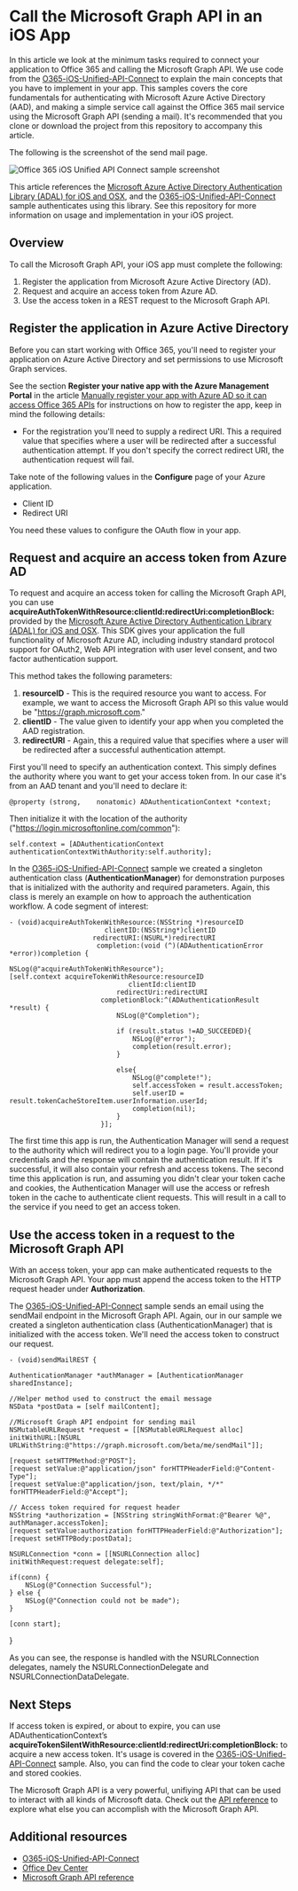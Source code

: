 # Call the Microsoft Graph API in an iOS App

In this article we look at the minimum tasks required to connect your application to Office 365 and calling the Microsoft Graph API. We use code from the [O365-iOS-Unified-API-Connect](https://github.com/OfficeDev/O365-iOS-Unified-API-Connect) to explain the main concepts that you have to implement in your app. This samples covers the core fundamentals for authenticating with Microsoft Azure Active Directory (AAD), and making a simple service call against the Office 365 mail service using the Microsoft Graph API (sending a mail). It's recommended that you clone or download the project from this repository to accompany this article. 

The following is the screenshot of the send mail page.

![Office 365 iOS Unified API Connect sample screenshot](./images/iOSConnect.png)

This article references the [Microsoft Azure Active Directory Authentication Library (ADAL) for iOS and OSX](https://github.com/AzureAD/azure-activedirectory-library-for-objc), and the [O365-iOS-Unified-API-Connect](https://github.com/OfficeDev/O365-iOS-Unified-API-Connect) sample authenticates using this library. See this repository for more information on usage and implementation in your iOS project.


## Overview

To call the Microsoft Graph API, your iOS app must complete the following:

1. Register the application from Microsoft Azure Active Directory (AD).
2. Request and acquire an access token from Azure AD.
3. Use the access token in a REST request to the Microsoft Graph API. 



## Register the application in Azure Active Directory

Before you can start working with Office 365, you'll need to register your application on Azure Active Directory and set permissions to use Microsoft Graph services.

See the section **Register your native app with the Azure Management Portal** in the article [Manually register your app with Azure AD so it can access Office 365 APIs](https://msdn.microsoft.com/en-us/office/office365/howto/add-common-consent-manually) for instructions on how to register the app, keep in mind the following details:

* For the registration you'll need to supply a redirect URI. This a required value that specifies where a user will be redirected after a successful authentication attempt. If you don't specify the correct redirect URI, the authentication request will fail.

Take note of the following values in the **Configure** page of your Azure application.

* Client ID
* Redirect URI

You need these values to configure the OAuth flow in your app. 

## Request and acquire an access token from Azure AD

To request and acquire an access token for calling the Microsoft Graph API, you can use **acquireAuthTokenWithResource:clientId:redirectUri:completionBlock:**  provided by the [Microsoft Azure Active Directory Authentication Library (ADAL) for iOS and OSX](https://github.com/AzureAD/azure-activedirectory-library-for-objc). This SDK gives your application the full functionality of Microsoft Azure AD, including industry standard protocol support for OAuth2, Web API integration with user level consent, and two factor authentication support.

This method takes the following parameters:

1. **resourceID** - This is the required resource you want to access. For example, we want to access the Microsoft Graph API so this value would be "https://graph.microsoft.com."
2. **clientID** - The value given to identify your app when you completed the AAD registration.
3. **redirectURI** - Again, this a required value that specifies where a user will be redirected after a successful authentication attempt.


First you'll need to specify an authentication context. This simply defines the authority where you want to get your access token from. In our case it's from an AAD tenant and you'll need to declare it:

	@property (strong,    nonatomic) ADAuthenticationContext *context;

Then initialize it with the location of the authority ("https://login.microsoftonline.com/common"):

	self.context = [ADAuthenticationContext authenticationContextWithAuthority:self.authority]; 


In the [O365-iOS-Unified-API-Connect](https://github.com/OfficeDev/O365-iOS-Unified-API-Connect) sample we created a singleton authentication class (**AuthenticationManager**) for demonstration purposes that is initialized with the authority and required parameters. Again, this class is merely an example on how to approach the authentication workflow. A code segment of interest: 



	- (void)acquireAuthTokenWithResource:(NSString *)resourceID
                            clientID:(NSString*)clientID
                         redirectURI:(NSURL*)redirectURI
                          completion:(void (^)(ADAuthenticationError *error))completion {
    
    NSLog(@"acquireAuthTokenWithResource");
    [self.context acquireTokenWithResource:resourceID
                                  clientId:clientID
                               redirectUri:redirectURI
                           completionBlock:^(ADAuthenticationResult *result) {
                               NSLog(@"Completion");
                               
                               if (result.status !=AD_SUCCEEDED){
                                   NSLog(@"error");
                                   completion(result.error);
                               }
                               
                               else{
                                   NSLog(@"complete!");
                                   self.accessToken = result.accessToken;
                                   self.userID = result.tokenCacheStoreItem.userInformation.userId;
                                   completion(nil);
                               }
                           }];






The first time this app is run, the Authentication Manager will send a request to the authority which 
will redirect you to a login page. You'll provide your credentials and the response will 
contain the authentication result. If it's successful, it will also contain your refresh and access tokens. The second time this application is run, and assuming 
you didn't clear your token cache and cookies, the Authentication Manager will use the access or refresh 
token in the cache to authenticate client requests. This will result in a call to the service if you need to get an access token. 


## Use the access token in a request to the Microsoft Graph API

With an access token, your app can make authenticated requests to the Microsoft Graph API. Your app must append the access token to the HTTP request header under **Authorization**.

The [O365-iOS-Unified-API-Connect](https://github.com/OfficeDev/O365-iOS-Unified-API-Connect) sample sends an email using the sendMail endpoint in the Microsoft Graph API. Again, our in our sample we created a singleton authentication class (AuthenticationManager) that is initialized with the access token. We'll need the access token to construct our request.



	- (void)sendMailREST {
    
    AuthenticationManager *authManager = [AuthenticationManager sharedInstance];

	//Helper method used to construct the email message
    NSData *postData = [self mailContent];
    
	//Microsoft Graph API endpoint for sending mail
    NSMutableURLRequest *request = [[NSMutableURLRequest alloc] initWithURL:[NSURL URLWithString:@"https://graph.microsoft.com/beta/me/sendMail"]];

    [request setHTTPMethod:@"POST"];
    [request setValue:@"application/json" forHTTPHeaderField:@"Content-Type"];
    [request setValue:@"application/json, text/plain, */*" forHTTPHeaderField:@"Accept"];
    
	// Access token required for request header
    NSString *authorization = [NSString stringWithFormat:@"Bearer %@", authManager.accessToken];
    [request setValue:authorization forHTTPHeaderField:@"Authorization"];
    [request setHTTPBody:postData];

    NSURLConnection *conn = [[NSURLConnection alloc] initWithRequest:request delegate:self];
    
    if(conn) {
        NSLog(@"Connection Successful");
    } else {
        NSLog(@"Connection could not be made");
    }
    
    [conn start];
}

As you can see, the response is handled with the NSURLConnection delegates, namely the NSURLConnectionDelegate and NSURLConnectionDataDelegate.

## Next Steps

If access token is expired, or about to expire, you can use ADAuthenticationContext’s **acquireTokenSilentWithResource:clientId:redirectUri:completionBlock:** to acquire a new access token. It's usage is covered in the [O365-iOS-Unified-API-Connect](https://github.com/OfficeDev/O365-iOS-Unified-API-Connect) sample. Also, you can find the code to clear your token cache and stored cookies.  

The Microsoft Graph API is a very powerful, unifiying API that can be used to interact with all kinds of Microsoft data. Check out the [API reference](https://msdn.microsoft.com/office/office365/howto/office-365-unified-api-reference) to explore what else you can accomplish with the Microsoft Graph API.

## Additional resources

-  [O365-iOS-Unified-API-Connect](https://github.com/OfficeDev/O365-iOS-Unified-API-Connect)
-  [Office Dev Center](http://dev.office.com) 
-  [Microsoft Graph API reference](https://msdn.microsoft.com/office/office365/howto/office-365-unified-api-reference)
